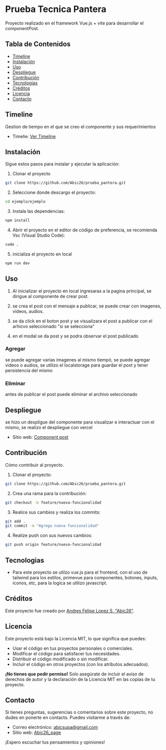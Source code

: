 # Prueba Tecnica Pantera

Proyecto realizado en el framework Vue.js + vite para desarrollar el componentPost.
## Tabla de Contenidos

- [Timeline](#timeline)
- [Instalación](#instalación)
- [Uso](#uso)
- [Despliegue](#despliegue)
- [Contribución](#Contribución)
- [Tecnologias](#Tecnologias)
- [Créditos](#créditos)
- [Licencia](#licencia)
- [Contacto](#contacto)

## Timeline

Gestion de tiempo en el que se creo el componente y sus requerimientos
- Timelie: [Ver Timeline](https://docs.google.com/spreadsheets/d/1Maz6iDRzKnzoeJYMOjb5ChTtu_b6FcuhDhO28IquRj8/edit?usp=sharing)


## Instalación

Sigue estos pasos para instalar y ejecutar la aplicación:

1. Clonar el proyecto 
```sh
git clone https://github.com/Abic26/prueba_pantera.git
```
2. Seleccione donde descargo el proyecto:
```sh
cd ejemplo/ejemplo
```
3. Instala las dependencias:
```sh
npm install
```
4. Abrir el proyecto en el editor de código de preferencia, se recomienda Vsc (Visual Studio Code):
```sh
code .
```
5. inicializa el proyecto en local
```sh
npm run dev
```
## Uso

1. Al inicializar el proyecto en local ingresaras a la pagina principal, se dirigue al componente de crear post.

2. se crea el post con el mensaje a publicar, se puede crear con imagenes, videos, audios.

3. se da click en el boton post y se visualizara el post a publicar con el arhicvo seleccionado "si se selecciona"

4. en el modal se da post y se podra observar el post publicado

### Agregar

se puede agregar varias imagenes al mismo tiempó, se puede agregar videos o audios, se utilizo el localstorage para guardar el post y tener persistencia del mismo

### Eliminar

antes de publicar el post puede eliminar el archivo seleccionado

## Despliegue

se hizo un despligue del componente para visualizar e interactuar con el mismo, se realizo el despliegue con vercel
- Sitio web: [Component post](https://prueba-pantera.vercel.app/)

## Contribución

Cómo contribuir al proyecto.
1. Clonar el proyecto:
```sh
git clone https://github.com/Abic26/prueba_pantera.git
```
2. Crea una rama para la contribución: 
```sh
git checkout -b feature/nueva-funcionalidad
```
3. Realice sus cambios y realiza los commits: 
```sh
git add .
git commit -m "Agrega nueva funcionalidad"
```
4. Realize push con sus nuevos cambios: 
```sh
git push origin feature/nueva-funcionalidad
```

## Tecnologias

- Para este proyecto se utilzo vue.js para el frontend, con el uso de tailwind para los estilos, primevue para componentes, botones, inputs, iconos, etc, para la logica se utilizo javascript.

## Créditos

Este proyecto fue creado por [Andres Felipe Lopez S. "Abic26"](https://github.com/Abic26).

## Licencia

Este proyecto está bajo la Licencia MIT, lo que significa que puedes:

- Usar el código en tus proyectos personales o comerciales.
- Modificar el código para satisfacer tus necesidades.
- Distribuir el código modificado o sin modificar.
- Incluir el código en otros proyectos (con los atributos adecuados).

**¡No tienes que pedir permiso!** Solo asegúrate de incluir el aviso de derechos de autor y la declaración de la Licencia MIT en las copias de tu proyecto.

## Contacto

Si tienes preguntas, sugerencias o comentarios sobre este proyecto, no dudes en ponerte en contacto. Puedes visitarme a través de:

- Correo electrónico: [abicsupa@gmail.com](mailto:abicsupa@gmail.com)
- Sitio web: [Abic26_page](https://abicdev.vercel.app/)

¡Espero escuchar tus pensamientos y opiniones!

